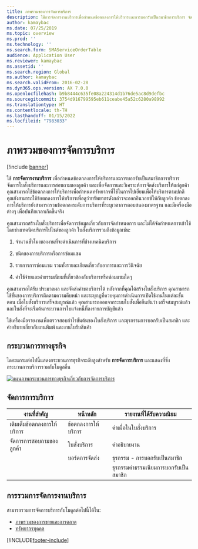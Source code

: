 ```yaml
---
title: ภาพรวมของการจัดการบริการ
description: ใช้การจัดการงานบริการเพื่อกำหนดข้อตกลงการให้บริการและการบอกรับเป็นสมาชิกการบริการ จัดการใบสั่งบริการและการสอบถามของลูกค้า และเพื่อจัดการและวิเคราะห์การจัดส่งบริการให้แก่ลูกค้า
author: kamaybac
ms.date: 07/25/2019
ms.topic: overview
ms.prod: ''
ms.technology: ''
ms.search.form: SMAServiceOrderTable
audience: Application User
ms.reviewer: kamaybac
ms.assetid: ''
ms.search.region: Global
ms.author: kamaybac
ms.search.validFrom: 2016-02-28
ms.dyn365.ops.version: AX 7.0.0
ms.openlocfilehash: b9b8444c635fe08a224314d1b76de5ac8d9defbc
ms.sourcegitcommit: 3754d916799595eb611ceabe45a52c6280a98992
ms.translationtype: HT
ms.contentlocale: th-TH
ms.lasthandoff: 01/15/2022
ms.locfileid: "7983033"
---
```

# <a name="service-management-overview"></a>ภาพรวมของการจัดการบริการ

[!include [banner](../includes/banner.md)]


ใช้ **การจัดการงานบริการ** เพื่อกำหนดข้อตกลงการให้บริการและการบอกรับเป็นสมาชิกการบริการ จัดการใบสั่งบริการและการสอบถามของลูกค้า และเพื่อจัดการและวิเคราะห์การจัดส่งบริการให้แก่ลูกค้า คุณสามารถใช้ข้อตกลงการให้บริการเพื่อกำหนดทรัพยากรที่ใช้ในการไปเยี่ยมเพื่อให้บริการตามปกติ  คุณยังสามารถใช้ข้อตกลงการให้บริการเพื่อดูว่าทรัพยากรดังกล่าวจะออกอินวอยซ์ให้กับลูกค้า  ข้อตกลงการให้บริการยังสามารถรวมข้อตกลงระดับการบริการที่ระบุเวลาการตอบสนองมาตรฐาน และมีเครื่องมือต่างๆ เพื่อบันทึกเวลาเกิดขึ้นจริง

คุณสามารถสร้างใบสั่งบริการเพื่อจัดการข้อมูลเกี่ยวกับการจัดกำหนดการ และไม่ได้จัดกำหนดการเข้าใช้โดยช่างเทคนิคบริการไปไซต์ของลูกค้า  ใบสั่งบริการรวมถึงข้อมูลเช่น:

1.  จำนวนชั่วโมงของงานที่จะดำเนินการที่ช่างเทคนิคบริการ

2.  ชนิดของการบริการหรือการซ่อมแซม

3.  รายการการซ่อมแซม รวมทั้งรายละเอียดเกี่ยวกับอาการและการวินิจฉัย

4.  ค่าใช้จ่ายและค่าธรรมเนียมที่เกี่ยวข้องกับบริการหรือซ่อมแซมใดๆ

คุณสามารถได้รับ ประมวลผล และจัดส่งคำขอบริการได้ หลังจากที่คุณได้สร้างใบสั่งบริการ คุณสามารถใช้ขั้นของการบริการติดตามความคืบหน้า และระบุกฎที่ควบคุมการดำเนินการเปิดใช้งานในแต่ละขั้นตอน  เมื่อใบสั่งบริการเสร็จสมบูรณ์แล้ว คุณสามารถออกจากระบบใบสั่งเพื่อยืนยันว่า เสร็จสมบูรณ์แล้ว และใบสั่งที่จะเริ่มต้นกระบวนการใบแจ้งหนี้ที่ลงรายการบัญชีแล้ว

ใช้เครื่องมือรายงานเพื่อตรวจสอบกำไรขั้นต้นของใบสั่งบริการ และธุรกรรมการบอกรับเป็นสมาชิก และคำอธิบายเกี่ยวกับงานพิมพ์ และงานใบรับสินค้า

## <a name="business-processes"></a>กระบวนการทางธุรกิจ

ไดอะแกรมต่อไปนี้แสดงกระบวนการธุรกิจระดับสูงสำหรับ  **การจัดการบริการ** และแสดงที่ซึ่งกระบวนการบริการรวมกับโมดูลอื่น

[![แผนภาพกระบวนการทางธุรกิจเกี่ยวกับการจัดการบริการ](./media/sm_home_page.gif)](./media/sm_home_page.gif)

## <a name="service-management-at-a-glance"></a>จัดการการบริการ

|งานที่สำคัญ           | หน้าหลัก                         |รายงานที่ได้รับความนิยม              |
|--------------------------|---------------------------------------|-----------------------------|
|เติมเต็มข้อตกลงการให้บริการ|ข้อตกลงการให้บริการ                     |ค่าเผื่อในใบสั่งบริการ         |
|จัดการการสอบถามของลูกค้า |ใบสั่งบริการ                         |คำอธิบายงาน             |
|                          |บอร์ดการจัดส่ง                         |ธุรกรรม - การบอกรับเป็นสมาชิก   |
|                          |                                       |ธุรกรรมค่าธรรมเนียมการบอกรับเป็นสมาชิก|


## <a name="integration-of-service-management"></a>การรวมการจัดการงานบริการ

สามารถรวมการจัดการบริการกับโมดูลต่อไปนี้ได้ใน:

  - [ภาพรวมของการขายและการตลาด](../sales-marketing/overview-sales-marketing.md)
  - [ทรัพยากรบุคคล](/dynamics365/unified-operations/talent/index)

  



[!INCLUDE[footer-include](../../includes/footer-banner.md)]
